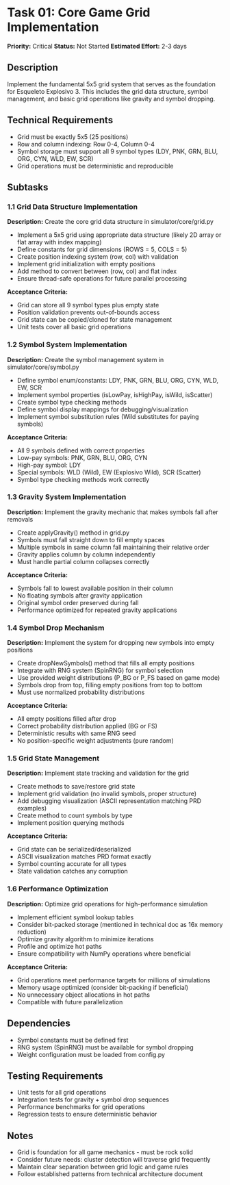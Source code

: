 # Task 01: Core Game Grid Implementation

**Priority:** Critical
**Status:** Not Started
**Estimated Effort:** 2-3 days

## Description
Implement the fundamental 5x5 grid system that serves as the foundation for Esqueleto Explosivo 3. This includes the grid data structure, symbol management, and basic grid operations like gravity and symbol dropping.

## Technical Requirements
- Grid must be exactly 5x5 (25 positions)
- Row and column indexing: Row 0-4, Column 0-4
- Symbol storage must support all 9 symbol types (LDY, PNK, GRN, BLU, ORG, CYN, WLD, EW, SCR)
- Grid operations must be deterministic and reproducible

## Subtasks

### 1.1 Grid Data Structure Implementation
**Description:** Create the core grid data structure in simulator/core/grid.py
- Implement a 5x5 grid using appropriate data structure (likely 2D array or flat array with index mapping)
- Define constants for grid dimensions (ROWS = 5, COLS = 5)
- Create position indexing system (row, col) with validation
- Implement grid initialization with empty positions
- Add method to convert between (row, col) and flat index
- Ensure thread-safe operations for future parallel processing

**Acceptance Criteria:**
- Grid can store all 9 symbol types plus empty state
- Position validation prevents out-of-bounds access
- Grid state can be copied/cloned for state management
- Unit tests cover all basic grid operations

### 1.2 Symbol System Implementation
**Description:** Create the symbol management system in simulator/core/symbol.py
- Define symbol enum/constants: LDY, PNK, GRN, BLU, ORG, CYN, WLD, EW, SCR
- Implement symbol properties (isLowPay, isHighPay, isWild, isScatter)
- Create symbol type checking methods
- Define symbol display mappings for debugging/visualization
- Implement symbol substitution rules (Wild substitutes for paying symbols)

**Acceptance Criteria:**
- All 9 symbols defined with correct properties
- Low-pay symbols: PNK, GRN, BLU, ORG, CYN
- High-pay symbol: LDY
- Special symbols: WLD (Wild), EW (Explosivo Wild), SCR (Scatter)
- Symbol type checking methods work correctly

### 1.3 Gravity System Implementation
**Description:** Implement the gravity mechanic that makes symbols fall after removals
- Create applyGravity() method in grid.py
- Symbols must fall straight down to fill empty spaces
- Multiple symbols in same column fall maintaining their relative order
- Gravity applies column by column independently
- Must handle partial column collapses correctly

**Acceptance Criteria:**
- Symbols fall to lowest available position in their column
- No floating symbols after gravity application
- Original symbol order preserved during fall
- Performance optimized for repeated gravity applications

### 1.4 Symbol Drop Mechanism
**Description:** Implement the system for dropping new symbols into empty positions
- Create dropNewSymbols() method that fills all empty positions
- Integrate with RNG system (SpinRNG) for symbol selection
- Use provided weight distributions (P_BG or P_FS based on game mode)
- Symbols drop from top, filling empty positions from top to bottom
- Must use normalized probability distributions

**Acceptance Criteria:**
- All empty positions filled after drop
- Correct probability distribution applied (BG or FS)
- Deterministic results with same RNG seed
- No position-specific weight adjustments (pure random)

### 1.5 Grid State Management
**Description:** Implement state tracking and validation for the grid
- Create methods to save/restore grid state
- Implement grid validation (no invalid symbols, proper structure)
- Add debugging visualization (ASCII representation matching PRD examples)
- Create method to count symbols by type
- Implement position querying methods

**Acceptance Criteria:**
- Grid state can be serialized/deserialized
- ASCII visualization matches PRD format exactly
- Symbol counting accurate for all types
- State validation catches any corruption

### 1.6 Performance Optimization
**Description:** Optimize grid operations for high-performance simulation
- Implement efficient symbol lookup tables
- Consider bit-packed storage (mentioned in technical doc as 16x memory reduction)
- Optimize gravity algorithm to minimize iterations
- Profile and optimize hot paths
- Ensure compatibility with NumPy operations where beneficial

**Acceptance Criteria:**
- Grid operations meet performance targets for millions of simulations
- Memory usage optimized (consider bit-packing if beneficial)
- No unnecessary object allocations in hot paths
- Compatible with future parallelization

## Dependencies
- Symbol constants must be defined first
- RNG system (SpinRNG) must be available for symbol dropping
- Weight configuration must be loaded from config.py

## Testing Requirements
- Unit tests for all grid operations
- Integration tests for gravity + symbol drop sequences
- Performance benchmarks for grid operations
- Regression tests to ensure deterministic behavior

## Notes
- Grid is foundation for all game mechanics - must be rock solid
- Consider future needs: cluster detection will traverse grid frequently
- Maintain clear separation between grid logic and game rules
- Follow established patterns from technical architecture document